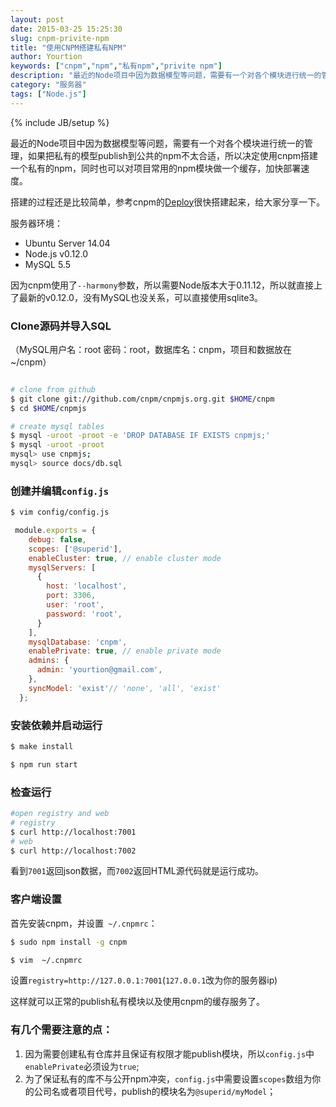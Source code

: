 ```yaml
---
layout: post
date: 2015-03-25 15:25:30
slug: cnpm-privite-npm
title: "使用CNPM搭建私有NPM"
author: Yourtion
keywords: ["cnpm","npm","私有npm","privite npm"]
description: "最近的Node项目中因为数据模型等问题，需要有一个对各个模块进行统一的管理，如果把私有的模型publish到公共的npm不太合适，所以决定使用cnpm搭建一个私有的npm，同时也可以对项目常用的npm模块做一个缓存，加快部署速度。搭建的过程还是比较简单，参考cnpm的[Deploy]很快搭建起来"
category: "服务器"
tags: ["Node.js"]
---
```

{% include JB/setup %}

最近的Node项目中因为数据模型等问题，需要有一个对各个模块进行统一的管理，如果把私有的模型publish到公共的npm不太合适，所以决定使用cnpm搭建一个私有的npm，同时也可以对项目常用的npm模块做一个缓存，加快部署速度。

搭建的过程还是比较简单，参考cnpm的[Deploy](https://github.com/cnpm/cnpmjs.org/wiki/Deploy)很快搭建起来，给大家分享一下。

服务器环境：

- Ubuntu Server 14.04
- Node.js v0.12.0
- MySQL 5.5

因为cnpm使用了```--harmony```参数，所以需要Node版本大于0.11.12，所以就直接上了最新的v0.12.0，没有MySQL也没关系，可以直接使用sqlite3。

### Clone源码并导入SQL

（MySQL用户名：root 密码：root，数据库名：cnpm，项目和数据放在~/cnpm）

```bash

# clone from github
$ git clone git://github.com/cnpm/cnpmjs.org.git $HOME/cnpm
$ cd $HOME/cnpmjs

# create mysql tables
$ mysql -uroot -proot -e 'DROP DATABASE IF EXISTS cnpmjs;'
$ mysql -uroot -proot
mysql> use cnpmjs;
mysql> source docs/db.sql
```

### 创建并编辑```config.js```

```bash
$ vim config/config.js
```
```javascript
 module.exports = {
    debug: false,
    scopes: ['@superid'],
    enableCluster: true, // enable cluster mode
    mysqlServers: [
      {
        host: 'localhost',
        port: 3306,
        user: 'root',
        password: 'root',
      }
    ],
    mysqlDatabase: 'cnpm',
    enablePrivate: true, // enable private mode
    admins: {
      admin: 'yourtion@gmail.com',
    },
    syncModel: 'exist'// 'none', 'all', 'exist'
  };  
```

### 安装依赖并启动运行

```bash
$ make install

$ npm run start
```

### 检查运行

```bash
#open registry and web
# registry
$ curl http://localhost:7001
# web
$ curl http://localhost:7002
```

看到```7001```返回json数据，而```7002```返回HTML源代码就是运行成功。

### 客户端设置

首先安装cnpm，并设置``` ~/.cnpmrc```：

```bash
$ sudo npm install -g cnpm

$ vim  ~/.cnpmrc
```

设置```registry=http://127.0.0.1:7001```(```127.0.0.1```改为你的服务器ip)

这样就可以正常的publish私有模块以及使用cnpm的缓存服务了。

### 有几个需要注意的点：

1. 因为需要创建私有仓库并且保证有权限才能publish模块，所以```config.js```中```enablePrivate```必须设为```true```;
2. 为了保证私有的库不与公开npm冲突，```config.js```中需要设置```scopes```数组为你的公司名或者项目代号，publish的模块名为```@superid/myModel```；

